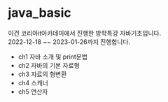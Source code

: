 # java_basic
<p>
이건 코리아it아카데미에서 진행한 방학특강 자바기초입니다.<br/>
2022-12-18  ~~ 2023-01-26까지 진행합니다.<br/>
</p>

<ul>
    <li> ch1 자바 소개 및 print문법
    <li> ch2 자바의 기본 자료형
    <li> ch3 자료의 형변환
    <li> ch4 스캐너
    <li> ch5 연산자
</ul>